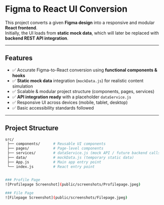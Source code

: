 # Figma to React UI Conversion  

This project converts a given **Figma design** into a responsive and modular **React frontend**.  
Initially, the UI loads from **static mock data**, which will later be replaced with **backend REST API integration**.  

---

## Features  
- ✅ Accurate Figma-to-React conversion using **functional components & hooks**  
- ✅ **Static mock data** integration (`mockData.js`) for realistic content simulation  
- ✅ Scalable & modular project structure (components, pages, services)  
- ✅ **API integration ready** with a placeholder `dataService.js`  
- ✅ Responsive UI across devices (mobile, tablet, desktop)  
- ✅ Basic accessibility standards followed  

---

## Project Structure  

```bash
src/
 ├── components/      # Reusable UI components 
 ├── pages/           # Page-level components 
 ├── services/        # dataService.js (mock API / future backend calls)
 ├── data/            # mockData.js (temporary static data)
 ├── App.js           # Main app entry point
 └── index.js         # React entry point


### Profile Page  
![Profilepage Screenshot](public/screenshots/Profilepage.jpeg)

### File Page 
![Filepage Screenshot](public/screenshots/Filepage.jpeg)
